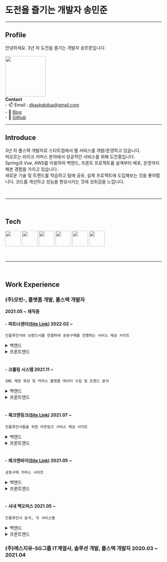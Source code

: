 # 도전을 즐기는 개발자 송민준
  ---
## Profile
안녕하세요. 3년 차 도전을 즐기는 개발자 송민준입니다.<br><br>
<image src="https://user-images.githubusercontent.com/56568571/164507647-f2b57268-aa87-4128-8d80-3c190e0c5ed8.jpg" height="130" width="130">
  <br>
  **Contact**
  <br> - 📫 Email : dkaskgkdua@gmail.com
  <br> - 🌱 [Blog](https://song8420.tistory.com/) 
  <br> - 🌱 [Github](https://github.com/dkaskgkdua)
<br>
  
  ---

  
## Introduce
 3년 차 풀스택 개발자로 스타트업에서 웹 서비스를 개발/운영하고 있습니다.<br>
 떠오르는 라이크 커머스 분야에서 성공적인 서비스를 위해 도전중입니다.<br>
 Spring과 Vue, AWS를 이용하여 백엔드, 프론트 프로젝트를 설계부터 배포, 운영까지 해본 경험을 가지고 있습니다.<br>
 새로운 기술 및 트랜드를 학습하고 팀에 공유, 실제 프로젝트에 도입해보는 것을 좋아합니다. 코드를 개선하고 성능을 향상시키는 것에 성취감을 느낍니다.
  
  <br>
  
  ---
  <br>
  
## Tech  
<image src="https://user-images.githubusercontent.com/56568571/107945025-5ed89680-6fd2-11eb-8267-3eedb9c2ccac.png" height="50" width="50"> <image src="https://user-images.githubusercontent.com/56568571/162583121-ef8ada41-c996-4bf9-9deb-381b8a2af28d.svg" height="50" width="50"> <image src="https://user-images.githubusercontent.com/56568571/107945889-9d228580-6fd3-11eb-873c-1919bb065a90.png" height="50" width="50"> <image src="https://user-images.githubusercontent.com/56568571/107945824-8845f200-6fd3-11eb-91e0-33e0a1a3b92e.png" height="50" width="50"> <image src="https://user-images.githubusercontent.com/56568571/107945808-82501100-6fd3-11eb-83a6-2a2da0d71ae4.png" height="50" width="50"> <image src="https://kr.vuejs.org/images/logo.png" height="50" width="50"> 
  
<br>
  
  ---
  <br>
  
## Work Experience

### (주)모빈-, 플랫폼 개발, 풀스택 개발자 
  **2021.05 ~ 재직중** 
  
#### - 파트너센터([Site Link](https://partner.checknbuy.co.kr/)) 2022.02 ~
`인플루언서와 브랜드사를 연결하여 공동구매를 진행하는 서비스 제공 사이트`
<details>
  <summary>백엔드</summary>
&nbsp;- 브랜드사 주문관리 어드민 개발<br>
&nbsp;- 발주, 배송처리, 취소, 교환, 환불처리 등 개발<br>
&nbsp;- pg사 결제 api 연동 개발<br>
&nbsp;- 엑셀 일괄 처리, 다운로드 등 엑셀 기능 개발<br>
&nbsp;- 결제 정보 및 CS관리 기능 개발<br>
&nbsp;- 스윗트레커 연동 배송조회 api 개발<br>
&nbsp;- 공통코드 개념 도입 및 개발(db function 및 공통js, api)<br>
&nbsp;- 공동구매 딜 관리 개발<br>
&nbsp;- 인플루언서 및 브랜드사 매칭 건 공동구매 딜 관리<br>
&nbsp;- 공동구매 사이트 체크앤바이에 노출되는 데이터 세팅<br>
</details>
<details>
<summary>프론트엔드</summary>
&nbsp;- 아키텍처 설계 및 컨벤션 정립<br>
&nbsp;- 공통 함수 및 컴포넌트, 레이아웃 개발<br>
&nbsp;- 라이브러리별 모듈 개발(axios, vuex)<br>
&nbsp;- css 전처리기 도입 및 개발<br>
</details> 
  <br>
  
#### - 크롤링 시스템 2021.11 ~ 
`SNS 계정 육성 및 커머스 플랫폼 데이터 수집 및 트랜드 분석`
<details>
  <summary>백엔드</summary>
&nbsp;- SNS 계정 육성 시스템 설계(셀레니움 사용)<br>
&nbsp;- AWS 환경 크롤링 서버 5대 운영 및 세팅 <br>
&nbsp;- JPA, QueryDsl 도입 및 연관관계 세팅 개발(테이블 약 20개)<br>
&nbsp;- DM 발송 기능 개발(분석된 인플루언서 대상 제안 DM 발송 - 일평균 150건 )<br>
&nbsp;- 커머스 플랫폼 상품 및 브랜드 정보 수집 및 데이터 분석, 트랜드 도출(월평균 100만건)<br>
&nbsp;- 시스템 모니터링 및 로그 분석  
</details>
<details>
<summary>프론트엔드</summary>
&nbsp;- SNS 크롤링 어드민 개발(계정, 포스트, 댓글, 팔로잉 등)<br>
&nbsp;- 커머스 크롤링 어드민 개발(카테고리, 키워드, 트랜드 등)<br>
&nbsp;- 서버관리 어드민 개발  
</details>   
  <br>
  
#### - 체크앤링크([Site Link](https://link.checknbuy.co.kr/)) 2021.07 ~
`인플루언서들을 위한 아웃링크 서비스 제공 사이트`
<details>
  <summary>백엔드</summary>
&nbsp;- 프로젝트 환경 구축(Spring)<br>  
&nbsp;- AOP를 이용한 Transaction 처리(횡단 관심사 분리)  <br>  
&nbsp;- 메인화면, 로그인, 회원가입, 마이페이지, 링크관리, 통계, Q&A 등 전체 기능 개발
&nbsp;- 링크관리 기능 테스트코드 작성  
</details>
<details>
  <summary>프론트엔드</summary>
&nbsp;- 프로젝트 환경 구축(Nuxt.js, Vuetify)<br>  
&nbsp;- Nuxt.js 도입을 통한 초기 로딩 속도 개선 및 SEO 강화<br>  
&nbsp;- 반응형 웹 페이지 개발<br> 
&nbsp;- pm2, nginx를 이용한 AWS 배포 및 <br> 
&nbsp;- 메인화면, 로그인, 회원가입, 마이페이지, 링크관리, 통계, Q&A 등 전체 기능 개발  
</details>
  <br>
  
#### - 체크앤바이([Site Link](https://checknbuy.co.kr/)) 2021.05 ~
`공동구매 커머스 사이트`
<details>
  <summary>백엔드</summary>
&nbsp;- 인플루언서, 상품 추천 큐레이션 api개발<br>  
&nbsp;- 공동구매 알림톡 스케줄러 개발  <br>  
</details>
<details>
  <summary>프론트엔드</summary>
&nbsp;- 일반 상품군, 배너 캐러셀 개발<br>  
</details>
  <br>
  
#### - 사내 백오피스 2021.05 ~
`인플루언서 분석, 각 서비스별 `
<details>
  <summary>백엔드</summary>
&nbsp;- 딜별 구매데이터 분석 개발<br>  
&nbsp;- 딜 매출관리, 요약 개발<br>  
&nbsp;- 체크앤바이, 링크 통계(유저, 시간별, 매출 등)<br>
</details>
<details>
  <summary>프론트엔드</summary>
&nbsp;- 시스템관리 개발(메뉴, 권한, 계정, 로그, 엑셀)<br>
&nbsp;- 인플루언서 분석 개발(매칭, 비교, 관리, DM)<br>
&nbsp;- 체크앤바이, 링크 통계<br>
&nbsp;- 딜 제안서 및 딜리포트 개발(관리 및 알림톡 발송)<br>    
</details>
  
  
  
### (주)에스지유-SG그룹 IT계열사, 솔루션 개발, 풀스택 개발자 **2020.03 ~ 2021.04**  


 


